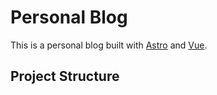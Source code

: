 # Personal Blog

This is a personal blog built with [Astro](https://astro.build/)
and [Vue](https://vuejs.org/).

## Project Structure
